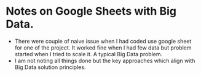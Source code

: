 # Notes on Google Sheets with Big Data.
* There were couple of naive issue when I had coded use google sheet for one of the project. It worked fine when I had few data but problem started when I tried to scale it. A typical Big Data problem. 
* I am not noting all things done but the key approaches which align with Big Data solution principles.
